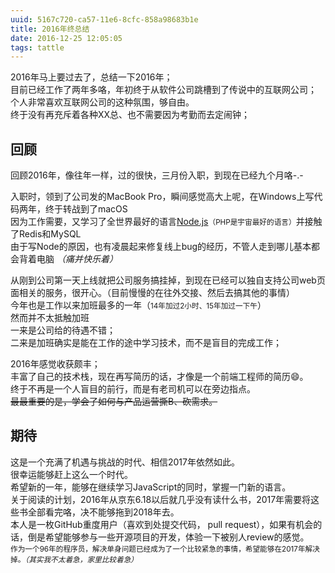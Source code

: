 ```yaml
---
uuid: 5167c720-ca57-11e6-8cfc-858a98683b1e
title: 2016年终总结
date: 2016-12-25 12:05:05
tags: tattle
---
```

2016年马上要过去了，总结一下2016年；  
目前已经工作了两年多咯，年初终于从软件公司跳槽到了传说中的互联网公司；  
个人非常喜欢互联网公司的这种氛围，够自由。  
终于没有再充斥着各种XX总、也不需要因为考勤而去定闹钟；  

<!-- more -->

## 回顾

回顾2016年，像往年一样，过的很快，三月份入职，到现在已经九个月咯-.-  

入职时，领到了公司发的MacBook Pro，瞬间感觉高大上呢，在Windows上写代码两年，终于转战到了macOS  
因为工作需要，又学习了全世界最好的语言[Node.js](https://nodejs.org)<small>（PHP是宇宙最好的语言）</small>并接触了Redis和MySQL  
由于写Node的原因，也有凌晨起来修复线上bug的经历，不管人走到哪儿基本都会背着电脑 *（痛并快乐着）*  

从刚到公司第一天上线就把公司服务搞挂掉，到现在已经可以独自支持公司web页面相关的服务，很开心。（目前慢慢的在往外交接、然后去搞其他的事情）  
今年也是工作以来加班最多的一年（<small>14年加过2小时、15年加过一下午</small>）  
然而并不太抵触加班  
一来是公司给的待遇不错；  
二来是加班确实是能在工作的途中学习技术，而不是盲目的完成工作；  

2016年感觉收获颇丰；  
丰富了自己的技术栈，现在再写简历的话，才像是一个前端工程师的简历😄。    
终于不再是一个人盲目的前行，而是有老司机可以在旁边指点。  
<del>最最重要的是，学会了如何与产品运营撕B、砍需求。</del>

## 期待

这是一个充满了机遇与挑战的时代、相信2017年依然如此。  
很幸运能够赶上这么一个时代。   
希望新的一年，能够在继续学习JavaScript的同时，掌握一门新的语言。  
关于阅读的计划，2016年从京东6.18以后就几乎没有读什么书，2017年需要将这些书全部看完咯，决不能够拖到2018年去。  
本人是一枚GitHub重度用户（喜欢到处提交代码， pull request），如果有机会的话，倒是希望能够参与一些开源项目的开发，体验一下被别人review的感觉。  
<small>作为一个96年的程序员，解决单身问题已经成为了一个比较紧急的事情，希望能够在2017年解决掉。*（其实我不太着急，家里比较着急）*</small>
